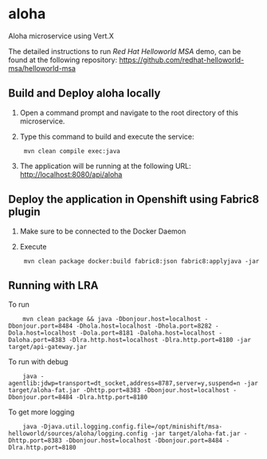 # aloha
Aloha microservice using Vert.X

The detailed instructions to run *Red Hat Helloworld MSA* demo, can be found at the following repository: <https://github.com/redhat-helloworld-msa/helloworld-msa>


Build and Deploy aloha locally
------------------------------

1. Open a command prompt and navigate to the root directory of this microservice.
2. Type this command to build and execute the service:

        mvn clean compile exec:java

3. The application will be running at the following URL: <http://localhost:8080/api/aloha>

Deploy the application in Openshift using Fabric8 plugin
---------------------------------------------------------

1. Make sure to be connected to the Docker Daemon
2. Execute

		mvn clean package docker:build fabric8:json fabric8:applyjava -jar

Running with LRA
----------------

To run

		mvn clean package && java -Dbonjour.host=localhost -Dbonjour.port=8484 -Dhola.host=localhost -Dhola.port=8282 -Dola.host=localhost -Dola.port=8181 -Daloha.host=localhost -Daloha.port=8383 -Dlra.http.host=localhost -Dlra.http.port=8180 -jar target/api-gateway.jar

To run with debug		
		
		java -agentlib:jdwp=transport=dt_socket,address=8787,server=y,suspend=n -jar target/aloha-fat.jar -Dhttp.port=8383 -Dbonjour.host=localhost -Dbonjour.port=8484 -Dlra.http.port=8180

To get more logging
		
        java -Djava.util.logging.config.file=/opt/minishift/msa-helloworld/sources/aloha/logging.config -jar target/aloha-fat.jar -Dhttp.port=8383 -Dbonjour.host=localhost -Dbonjour.port=8484 -Dlra.http.port=8180
